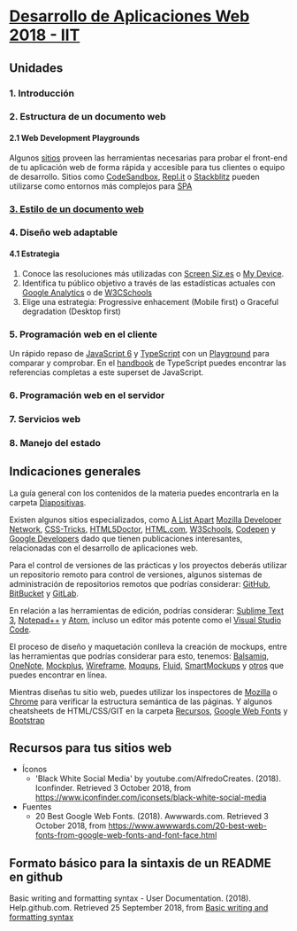 # [Desarrollo de Aplicaciones Web 2018 - IIT](https://dawfiec.github.io/2018-2T/)
## Unidades
### 1. Introducción
### 2. Estructura de un documento web
#### 2.1 Web Development Playgrounds
   
   Algunos [sitios](https://www.slant.co/topics/1457/~web-development-playgrounds) proveen las herramientas necesarias para probar el front-end de tu aplicación web de forma rápida y accesible para tus clientes o equipo de desarrollo. Sitios como [CodeSandbox](https://codesandbox.io/), [Repl.it](https://repl.it/) o [Stackblitz](https://stackblitz.com/) pueden utilizarse como entornos más complejos para [SPA](https://www.arsys.es/blog/programacion/diseno-web/spa-unica-pagina/)
   
### [3. Estilo de un documento web](Unidades/Unidad3/)
### 4. Diseño web adaptable
   #### 4.1 Estrategia

  1. Conoce las resoluciones más utilizadas con [Screen Siz.es](http://screensiz.es/) o [My Device](https://www.mydevice.io/).
  2. Identifica tu público objetivo a través de las estadísticas actuales con [Google Analytics](https://marketingplatform.google.com/about/analytics/) o de [W3CSchools](https://www.w3schools.com/browsers/browsers_display.asp)
  3. Elige una estrategia: Progressive enhacement (Mobile first) o Graceful degradation (Desktop first)

### 5. Programación web en el cliente

  Un rápido repaso de [JavaScript 6](https://learnxinyminutes.com/docs/javascript/) y [TypeScript](https://learnxinyminutes.com/docs/typescript/) con un [Playground](http://www.typescriptlang.org/play/index.html) para comparar y comprobar. 
  En el [handbook](http://www.typescriptlang.org/docs/home.html) de TypeScript puedes encontrar las referencias completas a este superset de JavaScript.

### 6. Programación web en el servidor
### 7. Servicios web
### 8. Manejo del estado

## Indicaciones generales

La guía general con los contenidos de la materia puedes encontrarla en la carpeta [Diapositivas](Diapositivas).

Existen algunos sitios especializados, como [A List Apart](https://alistapart.com/) [Mozilla Developer Network](https://developer.mozilla.org/es/), [CSS-Tricks](https://css-tricks.com/), [HTML5Doctor](http://html5doctor.com/), [HTML.com](https://html.com/), [W3Schools](https://www.w3schools.com/tags/default.asp), [Codepen](https://codepen.io/) y [Google Developers](https://developers.google.com/web/?hl=es) dado que tienen publicaciones interesantes, relacionadas con el desarrollo de aplicaciones web. 

Para el control de versiones de las prácticas y los proyectos deberás utilizar un repositorio remoto para control de versiones, algunos sistemas de administración de repositorios remotos que podrías considerar: [GitHub](https://github.com/), [BitBucket](https://bitbucket.org/product) y [GitLab](https://about.gitlab.com/).

En relación a las herramientas de edición, podrías considerar: [Sublime Text 3](https://www.sublimetext.com/3), [Notepad++](https://notepad-plus-plus.org/download/v7.5.8.html) y [Atom](https://www.rollapp.com/app/atom), incluso un editor más potente como el [Visual Studio Code](https://code.visualstudio.com/?wt.mc_id=DX_841432). 

El proceso de diseño y maquetación conlleva la creación de mockups, entre las herramientas que podrías considerar para esto, tenemos: [Balsamiq](https://balsamiq.com/), [OneNote](https://support.office.com/en-us/article/use-wireframe-templates-to-design-websites-and-mobile-apps-2d54dc55-f5c4-49a2-85da-d649eb7fc281), [Mockplus](https://www.mockplus.com/?r=trista), [Wireframe](https://wireframe.cc/), [Moqups](https://moqups.com/), [Fluid](https://www.fluidui.com/), [SmartMockups](https://smartmockups.com/) y [otros](https://www.mockplus.com/blog/post/website-mockup) que puedes encontrar en línea.

Mientras diseñas tu sitio web, puedes utilizar los inspectores de [Mozilla](https://developer.mozilla.org/es/docs/Tools/Page_Inspector) o [Chrome](https://developers.google.com/web/tools/chrome-devtools/?utm_source=dcc&utm_medium=redirect&utm_campaign=2018Q2) para verificar la estructura semántica de las páginas. Y algunos cheatsheets de HTML/CSS/GIT en la carpeta [Recursos](Recursos), [Google Web Fonts](https://devhints.io/google-webfonts) y [Bootstrap](https://hackerthemes.com/bootstrap-cheatsheet/)

## Recursos para tus sitios web

- Íconos
  - 'Black White Social Media' by youtube.com/AlfredoCreates. (2018). Iconfinder. Retrieved 3 October 2018, from https://www.iconfinder.com/iconsets/black-white-social-media
- Fuentes
  - 20 Best Google Web Fonts. (2018). Awwwards.com. Retrieved 3 October 2018, from https://www.awwwards.com/20-best-web-fonts-from-google-web-fonts-and-font-face.html

## Formato básico para la sintaxis de un README en github

Basic writing and formatting syntax - User Documentation. (2018). 
Help.github.com. Retrieved 25 September 2018, 
from [Basic writing and formatting syntax](https://help.github.com/articles/basic-writing-and-formatting-syntax/)
